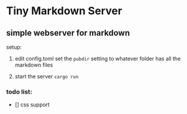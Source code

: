 # Tiny Markdown Server

## simple webserver for markdown

setup:

1. edit config.toml
  set the `pubdir` setting to whatever folder has all the markdown files
  
2. start the server
  `cargo run`

### todo list:

- [] css support